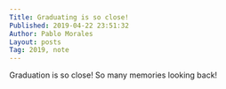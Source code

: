 ```yaml
---
Title: Graduating is so close!
Published: 2019-04-22 23:51:32
Author: Pablo Morales
Layout: posts
Tag: 2019, note
---
```

Graduation is so close! So many memories looking back!